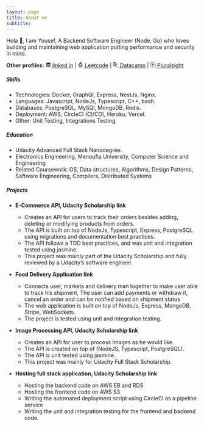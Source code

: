 ```yaml
---
layout: page
title: About me
subtitle: 
---
```


Hola 👋, I am Yousef, A
Backend Software Engineer (Node, Go) who loves building and maintaining web application putting performance and security in mind.

<strong>Other profiles:</strong>
 <a href="https://www.linkedin.com/in/yousef-meska/"><svg xmlns="http://www.w3.org/2000/svg" aria-hidden="true" role="img" width="1em" height="1em" preserveAspectRatio="xMidYMid meet" viewBox="0 0 32 32"><path fill="currentColor" d="M26.2 4H5.8C4.8 4 4 4.8 4 5.7v20.5c0 .9.8 1.7 1.8 1.7h20.4c1 0 1.8-.8 1.8-1.7V5.7c0-.9-.8-1.7-1.8-1.7zM11.1 24.4H7.6V13h3.5v11.4zm-1.7-13c-1.1 0-2.1-.9-2.1-2.1c0-1.2.9-2.1 2.1-2.1c1.1 0 2.1.9 2.1 2.1s-1 2.1-2.1 2.1zm15.1 12.9H21v-5.6c0-1.3 0-3.1-1.9-3.1S17 17.1 17 18.5v5.7h-3.5V13h3.3v1.5h.1c.5-.9 1.7-1.9 3.4-1.9c3.6 0 4.3 2.4 4.3 5.5v6.2z"/></svg> linked in</a> |
<a href="https://leetcode.com/yousef_meska/"><svg xmlns="http://www.w3.org/2000/svg" aria-hidden="true" role="img" width="1em" height="1em" preserveAspectRatio="xMidYMid meet" viewBox="0 0 32 32"><path fill="currentColor" d="m21.469 23.907l-3.595 3.473c-.624.625-1.484.885-2.432.885s-1.807-.26-2.432-.885l-5.776-5.812c-.62-.625-.937-1.537-.937-2.485c0-.952.317-1.812.937-2.432l5.76-5.844c.62-.619 1.5-.859 2.448-.859s1.808.26 2.432.885l3.595 3.473c.687.688 1.823.663 2.536-.052c.708-.713.735-1.848.047-2.536l-3.473-3.511a6.793 6.793 0 0 0-3.261-1.787l3.287-3.333c.688-.687.667-1.823-.047-2.536s-1.849-.735-2.536-.052L4.553 13.968c-1.307 1.312-1.989 3.113-1.989 5.113c0 1.996.683 3.86 1.989 5.168l5.797 5.812c1.307 1.307 3.115 1.937 5.115 1.937c1.995 0 3.801-.683 5.109-1.989l3.479-3.521c.688-.683.661-1.817-.052-2.531s-1.849-.74-2.531-.052zm6.28-6.558H14.218c-.932 0-1.692.801-1.692 1.791c0 .991.76 1.797 1.692 1.797h13.531c.933 0 1.693-.807 1.693-1.797c0-.989-.76-1.791-1.693-1.791z"/></svg> Leetcode</a> | <a href="https://www.datacamp.com/profile/yousefmeska"><svg xmlns="http://www.w3.org/2000/svg" aria-hidden="true" role="img" width="1em" height="1em" preserveAspectRatio="xMidYMid meet" viewBox="0 0 24 24"><path fill="currentColor" d="M12.946 18.151v-5.239L21.209 8.2L19.2 7.048l-6.254 3.567V5.36c0-.356-.192-.689-.5-.866L4.922.177a1.434 1.434 0 0 0-1.455.044a1.438 1.438 0 0 0-.676 1.224v14.777A1.44 1.44 0 0 0 4.92 17.49l6.032-3.44v4.683a1 1 0 0 0 .504.867l7.73 4.4l2.01-1.152l-8.25-4.697zM10.953 5.938v5.814L4.785 15.27V2.4l6.168 3.539v-.001z"/></svg> Datacamp</a> | <a href="https://app.pluralsight.com/profile/yousef-meska"><svg xmlns="http://www.w3.org/2000/svg" aria-hidden="true" role="img" width="1em" height="1em" preserveAspectRatio="xMidYMid meet" viewBox="0 0 32 32"><path fill="currentColor" d="M20.959 2.339C13.438-.401 5.083 3.5 2.36 11c-2.761 7.599 1.14 15.943 8.661 18.683c7.541 2.739 15.943-1.161 18.676-8.683C32.442 13.437 28.541 5.083 21 2.339zM16 32C7.197 32 0 24.803 0 16S7.197 0 16 0s16 7.197 16 16s-7.197 16-16 16zM11.901 7.74v16.52L26.24 16zm1.402 2.359L23.5 16l-10.197 5.901V10.098zm-4.704-.558v12.917l11.204-6.459zM10 11.937L17.083 16L10 20.083v-8.165z"/></svg> Pluralsight</a>

##### Skills

- Technologies: Docker, GraphQl, Express, NestJs, Nginx.
- Languages: Javascript, NodeJs, Typescript, C++, bash.
- Databases: PostgreSQL, MySQl, MongoDB, Redis.
- Deployment: AWS, CircleCI (CI/CD), Heroku, Vercel.
- Other: Unit Testing, Integrations Testing

##### Education

- Udacity Advanced Full Stack Nanodegree.
- Electronics Engineering, Menoufia University, Computer Science and Engineering
- Related Coursework: OS, Data structures, Algorithms, Design Patterns, Software Engineering, Compilers, Distributed Systems

##### Projects

- **E-Commerce API, Udacity Scholarship link**
  - Creates an API for users to track their orders besides adding, deleting or modifying products from orders.
  - The API is built on top of NodeJs, Typescript, Express, PostgreSQL using migrations and documentation best practices.
  - The API follows a TDD best practices, and was unit and integration tested using jasmine.
  - This project was mainly part of the Udacity Scholarship and fully reviewed by a Udacity’s software engineer.

- **Food Delivery Application link**
  - Connects user, markets and delivery man together to make user able to track his shipment, The user can add payments or withdraw it, cancel an order and can be notified based on shipment status
  - The web application is built on top of NodeJs, Express, MongoDB, Stripe, WebSockets.
  - The project is tested using unit and integration testing.

- **Image Processing API, Udacity Scholarship link**
  - Creates an API for user to process Images as he would like.
  - The API is created on top of (NodeJS, Typescript, PostgreSQL).
  - The API is unit tested using jasmine.
  - This project was mainly for Udacity Full Stack Scholarship.

- **Hosting full stack application, Udacity Scholarship link**
  - Hosting the backend code on AWS EB and RDS
  - Hosting the frontend code on AWS S3
  - Writing the automated deployment script using CircleCI as a pipeline service
  - Writing the unit and integration testing for the frontend and backend code.
